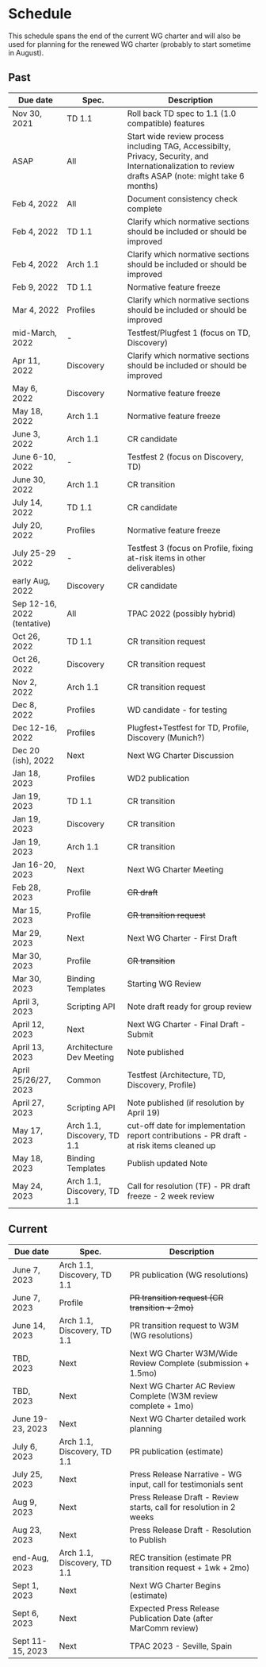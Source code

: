 # Schedule
This schedule spans the end of the current WG charter and will also be used for planning for
the renewed WG charter (probably to start sometime in August).

## Past
| Due date | Spec. | Description |
| --- | --- | --- |
| Nov 30, 2021 | TD 1.1 | Roll back TD spec to 1.1 (1.0 compatible) features |
| ASAP | All | Start wide review process including TAG, Accessibilty, Privacy, Security, and Internationalization to review drafts ASAP (note: might take 6 months) |
| Feb 4, 2022 | All | Document consistency check complete |
| Feb 4, 2022 | TD 1.1 | Clarify which normative sections should be included or should be improved |
| Feb 4, 2022 | Arch 1.1 | Clarify which normative sections should be included or should be improved |
| Feb 9, 2022 | TD 1.1 | Normative feature freeze |
| Mar 4, 2022 | Profiles | Clarify which normative sections should be included or should be improved |
| mid-March, 2022 | - | Testfest/Plugfest 1 (focus on TD, Discovery) |
| Apr 11, 2022 | Discovery | Clarify which normative sections should be included or should be improved |
| May 6, 2022 | Discovery | Normative feature freeze |
| May 18, 2022 | Arch 1.1 | Normative feature freeze |
| June 3, 2022 | Arch 1.1 | CR candidate |
| June 6-10, 2022 | - | Testfest 2 (focus on Discovery, TD) |
| June 30, 2022 | Arch 1.1 | CR transition |
| July 14, 2022 | TD 1.1 | CR candidate |
| July 20, 2022 | Profiles | Normative feature freeze |
| July 25-29 2022 | -   | Testfest 3 (focus on Profile, fixing at-risk items in other deliverables) |
| early Aug, 2022 | Discovery | CR candidate |
| Sep 12-16, 2022 (tentative)| All | TPAC 2022 (possibly hybrid) |
| Oct 26, 2022 | TD 1.1 | CR transition request |
| Oct 26, 2022 | Discovery | CR transition request |
| Nov 2, 2022 | Arch 1.1 | CR transition request |
| Dec 8, 2022 | Profiles | WD candidate - for testing  |
| Dec 12-16, 2022 | Profiles | Plugfest+Testfest for TD, Profile, Discovery (Munich?) |
| Dec 20 (ish), 2022 | Next | Next WG Charter Discussion |
| Jan 18, 2023 | Profiles | WD2 publication |
| Jan 19, 2023 | TD 1.1 | CR transition |
| Jan 19, 2023 | Discovery | CR transition |
| Jan 19, 2023 | Arch 1.1 | CR transition |
| Jan 16-20, 2023 | Next | Next WG Charter Meeting |
| Feb 28, 2023 | Profile | <strike>CR draft</strike> |
| Mar 15, 2023 | Profile | <strike>CR transition request</strike> |
| Mar 29, 2023 | Next | Next WG Charter - First Draft |
| Mar 30, 2023 | Profile | <strike>CR transition</strike> |
| Mar 30, 2023 | Binding Templates | Starting WG Review |
| April 3, 2023 | Scripting API | Note draft ready for group review |
| April 12, 2023 | Next | Next WG Charter - Final Draft - Submit |
| April 13, 2023 | Architecture Dev Meeting | Note published |
| April 25/26/27, 2023 | Common | Testfest (Architecture, TD, Discovery, Profile) |
| April 27, 2023 | Scripting API | Note published (if resolution by April 19) |
| May 17, 2023 | Arch 1.1, Discovery, TD 1.1 | cut-off date for implementation report contributions -  PR draft - at risk items cleaned up |
| May 18, 2023 | Binding Templates | Publish updated Note |
| May 24, 2023 | Arch 1.1, Discovery, TD 1.1 | Call for resolution (TF) - PR draft freeze - 2 week review  |

## Current
| Due date | Spec. | Description |
| --- | --- | --- |
| June 7, 2023 | Arch 1.1, Discovery, TD 1.1 | PR publication (WG resolutions) |
| June 7, 2023 | Profile | <strike>PR transition request (CR transition + 2mo)</strike> |
| June 14, 2023 | Arch 1.1, Discovery, TD 1.1 | PR transition request to W3M (WG resolutions) |
| TBD, 2023 | Next | Next WG Charter W3M/Wide Review Complete (submission + 1.5mo) |
| TBD, 2023 | Next | Next WG Charter AC Review Complete (W3M review complete + 1mo) |
| June 19-23, 2023 | Next | Next WG Charter detailed work planning |
| July 6, 2023 | Arch 1.1, Discovery, TD 1.1 | PR publication (estimate) |
| July 25, 2023 | Next | Press Release Narrative - WG input, call for testimonials sent |
| Aug 9, 2023 | Next | Press Release Draft - Review starts, call for resolution in 2 weeks |
| Aug 23, 2023 | Next | Press Release Draft - Resolution to Publish |
| end-Aug, 2023 | Arch 1.1, Discovery, TD 1.1 | REC transition (estimate PR transition request + 1wk + 2mo) |
| Sept 1, 2023 | Next | Next WG Charter Begins (estimate) |
| Sept 6, 2023 | Next | Expected Press Release Publication Date (after MarComm review) |
| Sept 11-15, 2023 | Next | TPAC 2023 - Seville, Spain |
